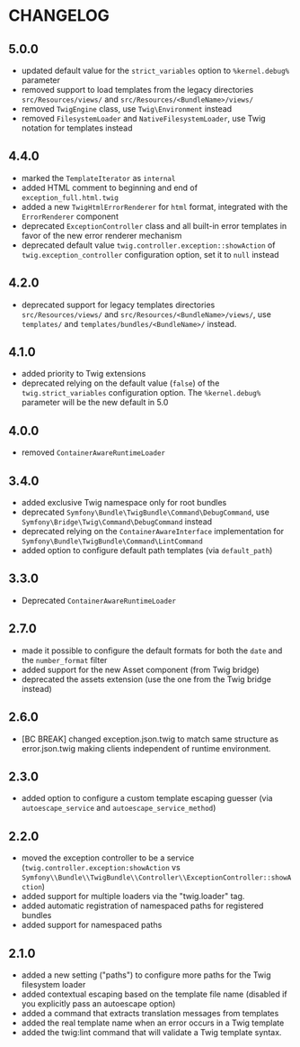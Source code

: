 CHANGELOG
=========

5.0.0
-----

 * updated default value for the `strict_variables` option to `%kernel.debug%` parameter
 * removed support to load templates from the legacy directories `src/Resources/views/` and `src/Resources/<BundleName>/views/`
 * removed `TwigEngine` class, use `Twig\Environment` instead
 * removed `FilesystemLoader` and `NativeFilesystemLoader`, use Twig notation for templates instead

4.4.0
-----

 * marked the `TemplateIterator` as `internal`
 * added HTML comment to beginning and end of `exception_full.html.twig`
 * added a new `TwigHtmlErrorRenderer` for `html` format, integrated with the `ErrorRenderer` component 
 * deprecated `ExceptionController` class and all built-in error templates in favor of the new error renderer mechanism
 * deprecated default value `twig.controller.exception::showAction` of `twig.exception_controller` configuration option, set it to `null` instead

4.2.0
-----

 * deprecated support for legacy templates directories `src/Resources/views/` and `src/Resources/<BundleName>/views/`, use `templates/` and `templates/bundles/<BundleName>/` instead.

4.1.0
-----

 * added priority to Twig extensions 
 * deprecated relying on the default value (`false`) of the `twig.strict_variables` configuration option. The `%kernel.debug%` parameter will be the new default in 5.0

4.0.0
-----

 * removed `ContainerAwareRuntimeLoader`

3.4.0
-----

 * added exclusive Twig namespace only for root bundles
 * deprecated `Symfony\Bundle\TwigBundle\Command\DebugCommand`, use `Symfony\Bridge\Twig\Command\DebugCommand` instead
 * deprecated relying on the `ContainerAwareInterface` implementation for `Symfony\Bundle\TwigBundle\Command\LintCommand`
 * added option to configure default path templates (via `default_path`)

3.3.0
-----

 * Deprecated `ContainerAwareRuntimeLoader`

2.7.0
-----

 * made it possible to configure the default formats for both the `date` and the `number_format` filter
 * added support for the new Asset component (from Twig bridge)
 * deprecated the assets extension (use the one from the Twig bridge instead)

2.6.0
-----

 * [BC BREAK] changed exception.json.twig to match same structure as error.json.twig making clients independent of runtime environment.

2.3.0
-----

 * added option to configure a custom template escaping guesser (via `autoescape_service` and `autoescape_service_method`)

2.2.0
-----

 * moved the exception controller to be a service (`twig.controller.exception:showAction` vs `Symfony\\Bundle\\TwigBundle\\Controller\\ExceptionController::showAction`)
 * added support for multiple loaders via the "twig.loader" tag.
 * added automatic registration of namespaced paths for registered bundles
 * added support for namespaced paths

2.1.0
-----

 * added a new setting ("paths") to configure more paths for the Twig filesystem loader
 * added contextual escaping based on the template file name (disabled if you explicitly pass an autoescape option)
 * added a command that extracts translation messages from templates
 * added the real template name when an error occurs in a Twig template
 * added the twig:lint command that will validate a Twig template syntax.
